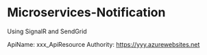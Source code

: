 # Microservices-Notification
Using SignalR and SendGrid


ApiName: xxx_ApiResource
Authority: https://yyy.azurewebsites.net